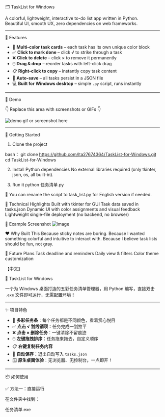 🗂️ TaskList for Windows

A colorful, lightweight, interactive to-do list app written in Python.  
Beautiful UI, smooth UX, zero dependencies on web frameworks.

---

🌟 Features

- 🌈 **Multi-color task cards** – each task has its own unique color block
- ✅ **Click to mark done** – click √ to strike through a task
- ❌ **Click to delete** – click × to remove it permanently
- 🖱️ **Drag & drop** – reorder tasks with left-click drag
- 📋 **Right-click to copy** – instantly copy task content
- 💾 **Auto-save** – all tasks persist in a JSON file
- 💻 **Built for Windows desktop** – simple `.py` script, runs instantly

---

🎥 Demo

👇 Replace this area with screenshots or GIFs 👇

![demo gif or screenshot here](your-image-path.png)

---

🚀 Getting Started

1. Clone the project

bash：
git clone https://github.com/lta27674364/TaskList-for-Windows.git
cd TaskList-for-Windows

2. Install Python dependencies
No external libraries required (only tkinter, json, os, all built-in).

3. Run it
python 任务清单.py

📌 You can rename the script to task_list.py for English version if needed.

🧠 Technical Highlights
Built with tkinter for GUI
Task data saved in tasks.json
Dynamic UI with color assignments and visual feedback
Lightweight single-file deployment (no backend, no browser)

📝 Example Screenshot
![image](https://github.com/user-attachments/assets/76972f64-0bd9-40ba-93e6-df844ef71a4f)

❤️ Why Built This
Because sticky notes are boring.
Because I wanted something colorful and intuitive to interact with.
Because I believe task lists should be fun, not gray.

📌 Future Plans
 Task deadline and reminders
 Daily view & filters
 Color theme customization


【中文】

🎨 TaskList for Windows

一个为 Windows 桌面打造的五彩任务清单管理器，用 Python 编写，直接双击 `.exe` 文件即可运行，无需配置环境！

---

✨ 项目特色

- 🌈 **多彩任务条**：每个任务都是不同颜色，看着赏心悦目
- ✅ **点击 √ 划线销项**：任务完成一划拉平
- ❌ **点击 × 删除任务**：一键清除不留痕迹
- 🖱️ **左键拖拽排序**：任务拖来拖去，自定义顺序
- 📋 **右键复制任务内容**
- 💾 **自动保存**：退出自动写入 `tasks.json`
- 🪟 **原生桌面体验**：无浏览器、无控制台，一点即开！

---

📦 如何使用

✅ 方法一：直接运行

在文件夹中找到：

任务清单.exe
